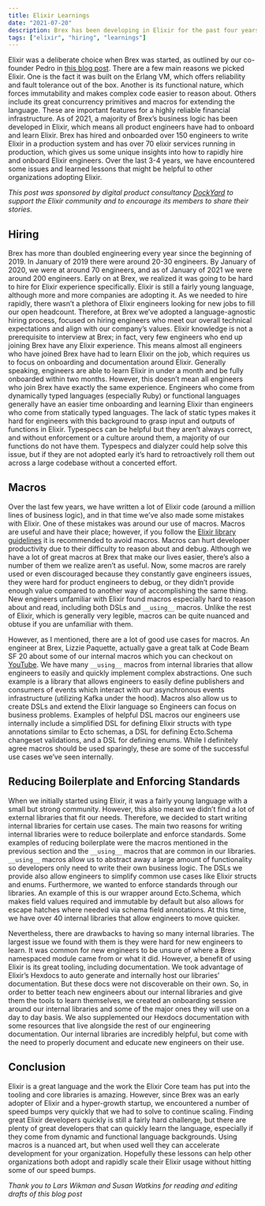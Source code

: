 ```yaml
---
title: Elixir Learnings
date: "2021-07-20"
description: Brex has been developing in Elixir for the past four years, and during this time we have come across a number of learnings around developer productivity in Elixir as well as for hiring Elixir developers. Hopefully these lessons can help other organizations both adopt and rapidly scale their Elixir usage without hitting some of our speed bumps.
tags: ["elixir", "hiring", "learnings"]
---
```


Elixir was a deliberate choice when Brex was started, as outlined by our co-founder Pedro in [this blog post](https://medium.com/brexeng/why-brex-chose-elixir-fe1a4f313195). There are a few main reasons we picked Elixir. One is the fact it was built on the Erlang VM, which offers reliability and fault tolerance out of the box. Another is its functional nature, which forces immutability and makes complex code easier to reason about. Others include its great concurrency primitives and macros for extending the language. These are important features for a highly reliable financial infrastructure. As of 2021, a majority of Brex’s business logic has been developed in Elixir, which means all product engineers have had to onboard and learn Elixir. Brex has hired and onboarded over 150 engineers to write Elixir in a production system and has over 70 elixir services running in production, which gives us some unique insights into how to rapidly hire and onboard Elixir engineers. Over the last 3-4 years, we have encountered some issues and learned lessons that might be helpful to other organizations adopting Elixir.

_This post was sponsored by digital product consultancy [DockYard](https://dockyard.com) to support the Elixir community and to encourage its members to share their stories._

## Hiring
Brex has more than doubled engineering every year since the beginning of 2019. In January of 2019 there were around 20-30 engineers. By January of 2020, we were at around 70 engineers, and as of January of 2021 we were around 200 engineers. Early on at Brex, we realized it was going to be hard to hire for Elixir experience specifically. Elixir is still a fairly young language, although more and more companies are adopting it. As we needed to hire rapidly, there wasn’t a plethora of Elixir engineers looking for new jobs to fill our open headcount. Therefore, at Brex we’ve adopted a language-agnostic hiring process, focused on hiring engineers who meet our overall technical expectations and align with our company’s values. Elixir knowledge is not a prerequisite to interview at Brex; in fact, very few engineers who end up joining Brex have any Elixir experience. This means almost all engineers who have joined Brex have had to learn Elixir on the job, which requires us to focus on onboarding and documentation around Elixir. Generally speaking, engineers are able to learn Elixir in under a month and be fully onboarded within two months. However, this doesn’t mean all engineers who join Brex have exactly the same experience. Engineers who come from dynamically typed languages (especially Ruby) or functional languages generally have an easier time onboarding and learning Elixir than engineers who come from statically typed languages. The lack of static types makes it hard for engineers with this background to grasp input and outputs of functions in Elixir. Typespecs can be helpful but they aren’t always correct, and without enforcement or a culture around them, a majority of our functions do not have them. Typespecs and dialyzer could help solve this issue, but if they are not adopted early it’s hard to retroactively roll them out across a large codebase without a concerted effort.

## Macros
Over the last few years, we have written a lot of Elixir code (around a million lines of business logic), and in that time we’ve also made some mistakes with Elixir. One of these mistakes was around our use of macros. Macros are useful and have their place; however, if you follow the [Elixir library guidelines](https://brexhq.atlassian.net/wiki/spaces/ENGDOC/pages/396067058/Engineering+Getting+Started#Pull-Request-Reminders-(Optional)) it is recommended to avoid macros. Macros can hurt developer productivity due to their difficulty to reason about and debug. Although we have a lot of great macros at Brex that make our lives easier, there’s also a number of them we realize aren’t as useful. Now, some macros are rarely used or even discouraged because they constantly gave engineers issues, they were hard for product engineers to debug, or they didn’t provide enough value compared to another way of accomplishing the same thing. New engineers unfamiliar with Elixir found macros especially hard to reason about and read, including both DSLs and `__using__` macros. Unlike the rest of Elixir, which is generally very legible, macros can be quite nuanced and obtuse if you are unfamiliar with them.

However, as I mentioned, there are a lot of good use cases for macros. An engineer at Brex, Lizzie Paquette, actually gave a great talk at Code Beam SF 20 about some of our internal macros which you can checkout on [YouTube](https://www.youtube.com/watch?v=55-X7rSw8M0). We have many `__using__` macros from internal libraries that allow engineers to easily and quickly implement complex abstractions. One such example is a library that allows engineers to easily define publishers and consumers of events which interact with our asynchronous events infrastructure (utilizing Kafka under the hood). Macros also allow us to create DSLs and extend the Elixir language so Engineers can focus on business problems. Examples of helpful DSL macros our engineers use internally include a simplified DSL for defining Elixir structs with type annotations similar to Ecto schemas, a DSL for defining Ecto.Schema changeset validations, and a DSL for defining enums. While I definitely agree macros should be used sparingly, these are some of the successful use cases we’ve seen internally.

## Reducing Boilerplate and Enforcing Standards
When we initially started using Elixir, it was a fairly young language with a small but strong community. However, this also meant we didn’t find a lot of external libraries that fit our needs. Therefore, we decided to start writing internal libraries for certain use cases. The main two reasons for writing internal libraries were to reduce boilerplate and enforce standards. Some examples of reducing boilerplate were the macros mentioned in the previous section and the `__using__` macros that are common in our libraries. `__using__` macros allow us to abstract away a large amount of functionality so developers only need to write their own business logic. The DSLs we provide also allow engineers to simplify common use cases like Elixir structs and enums. Furthermore, we wanted to enforce standards through our libraries. An example of this is our wrapper around Ecto.Schema, which makes field values required and immutable by default but also allows for escape hatches where needed via schema field annotations. At this time, we have over 40 internal libraries that allow engineers to move quicker.

Nevertheless, there are drawbacks to having so many internal libraries. The largest issue we found with them is they were hard for new engineers to learn. It was common for new engineers to be unsure of where a Brex namespaced module came from or what it did. However, a benefit of using Elixir is its great tooling, including documentation. We took advantage of Elixir’s Hexdocs to auto generate and internally host our libraries’ documentation. But these docs were not discoverable on their own. So, in order to better teach new engineers about our internal libraries and give them the tools to learn themselves, we created an onboarding session around our internal libraries and some of the major ones they will use on a day to day basis. We also supplemented our Hexdocs documentation with some resources that live alongside the rest of our engineering documentation. Our internal libraries are incredibly helpful, but come with the need to properly document and educate new engineers on their use.

## Conclusion
Elixir is a great language and the work the Elixir Core team has put into the tooling and core libraries is amazing. However, since Brex was an early adopter of Elixir and a hyper-growth startup, we encountered a number of speed bumps very quickly that we had to solve to continue scaling. Finding great Elixir developers quickly is still a fairly hard challenge, but there are plenty of great developers that can quickly learn the language, especially if they come from dynamic and functional language backgrounds. Using macros is a nuanced art, but when used well they can accelerate development for your organization. Hopefully these lessons can help other organizations both adopt and rapidly scale their Elixir usage without hitting some of our speed bumps.

_Thank you to Lars Wikman and Susan Watkins for reading and editing drafts of this blog post_
